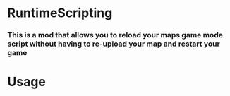 # RuntimeScripting
### This is a mod that allows you to reload your maps game mode script without having to re-upload your map and restart your game 

# Usage
